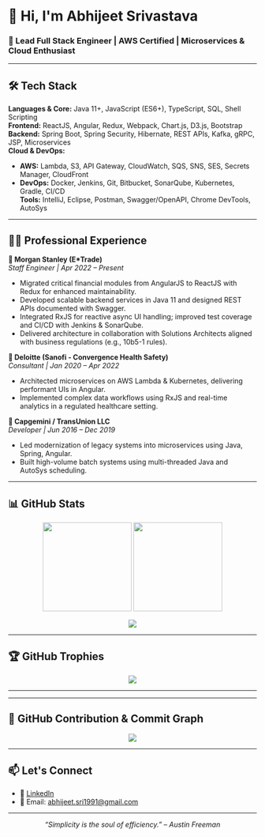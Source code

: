 # 👋 Hi, I'm Abhijeet Srivastava

### 🚀 Lead Full Stack Engineer | AWS Certified | Microservices & Cloud Enthusiast

---

## 🛠️ Tech Stack

**Languages & Core:** Java 11+, JavaScript (ES6+), TypeScript, SQL, Shell Scripting  
**Frontend:** ReactJS, Angular, Redux, Webpack, Chart.js, D3.js, Bootstrap  
**Backend:** Spring Boot, Spring Security, Hibernate, REST APIs, Kafka, gRPC, JSP, Microservices  
**Cloud & DevOps:**  
- **AWS:** Lambda, S3, API Gateway, CloudWatch, SQS, SNS, SES, Secrets Manager, CloudFront  
- **DevOps:** Docker, Jenkins, Git, Bitbucket, SonarQube, Kubernetes, Gradle, CI/CD  
**Tools:** IntelliJ, Eclipse, Postman, Swagger/OpenAPI, Chrome DevTools, AutoSys

---

## 👨‍💻 Professional Experience

**🔹 Morgan Stanley (E*Trade)**  
*Staff Engineer | Apr 2022 – Present*  
- Migrated critical financial modules from AngularJS to ReactJS with Redux for enhanced maintainability.
- Developed scalable backend services in Java 11 and designed REST APIs documented with Swagger.
- Integrated RxJS for reactive async UI handling; improved test coverage and CI/CD with Jenkins & SonarQube.
- Delivered architecture in collaboration with Solutions Architects aligned with business regulations (e.g., 10b5-1 rules).

**🔹 Deloitte (Sanofi - Convergence Health Safety)**  
*Consultant | Jan 2020 – Apr 2022*  
- Architected microservices on AWS Lambda & Kubernetes, delivering performant UIs in Angular.
- Implemented complex data workflows using RxJS and real-time analytics in a regulated healthcare setting.

**🔹 Capgemini / TransUnion LLC**  
*Developer | Jun 2016 – Dec 2019*  
- Led modernization of legacy systems into microservices using Java, Spring, Angular.
- Built high-volume batch systems using multi-threaded Java and AutoSys scheduling.

---

## 📊 GitHub Stats

<p align="center">
  <img src="https://github-readme-stats.vercel.app/api?username=selvester69&show_icons=true&theme=transparent" height="180" />
  <img src="https://github-readme-streak-stats.herokuapp.com/?user=selvester69&theme=dark" height="180" />
</p>

<p align="center">
  <img src="https://github-readme-stats.vercel.app/api/top-langs/?username=selvester69&layout=compact&theme=transparent" />
</p>

---

## 🏆 GitHub Trophies

<p align="center">
  <img src="https://github-profile-trophy.vercel.app/?username=selvester69&theme=darkhub&no-frame=true&row=1&margin-w=10" />
</p>

---

<!-- ## 📅 GitHub Contribution Graph

<p align="center">
  <img src="https://github-readme-activity-graph.cyclic.app/graph?username=selvester69&theme=github-dark" />
</p> -->
---

## 📅 GitHub Contribution & Commit Graph

<p align="center">
  <img src="https://github-readme-activity-graph.vercel.app/graph?username=selvester69&theme=github-compact" />
</p>

---

## 📫 Let's Connect

- 💼 [LinkedIn](https://www.linkedin.com/in/abhijeetS93/)
- 📧 Email: abhijeet.sri1991@gmail.com

---

<p align="center"><i>“Simplicity is the soul of efficiency.” – Austin Freeman</i></p>
